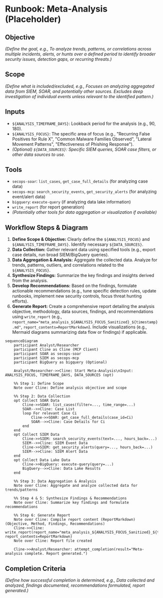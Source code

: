 # Runbook: Meta-Analysis (Placeholder)

## Objective

*(Define the goal, e.g., To analyze trends, patterns, or correlations across multiple incidents, alerts, or hunts over a defined period to identify broader security issues, detection gaps, or recurring threats.)*

## Scope

*(Define what is included/excluded, e.g., Focuses on analyzing aggregated data from SIEM, SOAR, and potentially other sources. Excludes deep investigation of individual events unless relevant to the identified pattern.)*

## Inputs

*   `${ANALYSIS_TIMEFRAME_DAYS}`: Lookback period for the analysis (e.g., 90, 180).
*   `${ANALYSIS_FOCUS}`: The specific area of focus (e.g., "Recurring False Positives for Rule X", "Common Malware Families Observed", "Lateral Movement Patterns", "Effectiveness of Phishing Response").
*   *(Optional) `${DATA_SOURCES}`: Specific SIEM queries, SOAR case filters, or other data sources to use.*

## Tools

*   `secops-soar`: `list_cases`, `get_case_full_details` (for analyzing case data)
*   `secops-mcp`: `search_security_events`, `get_security_alerts` (for analyzing event/alert data)
*   `bigquery`: `execute-query` (if analyzing data lake information)
*   `write_report` (for report generation)
*   *(Potentially other tools for data aggregation or visualization if available)*

## Workflow Steps & Diagram

1.  **Define Scope & Objective:** Clearly define the `${ANALYSIS_FOCUS}` and `${ANALYSIS_TIMEFRAME_DAYS}`. Identify necessary `${DATA_SOURCES}`.
2.  **Data Collection:** Gather relevant data using specified tools (e.g., export case details, run broad SIEM/BigQuery queries).
3.  **Data Aggregation & Analysis:** Aggregate the collected data. Analyze for trends, patterns, outliers, and correlations related to the `${ANALYSIS_FOCUS}`.
4.  **Synthesize Findings:** Summarize the key findings and insights derived from the analysis.
5.  **Develop Recommendations:** Based on the findings, formulate actionable recommendations (e.g., tune specific detection rules, update runbooks, implement new security controls, focus threat hunting efforts).
6.  **Generate Report:** Create a comprehensive report detailing the analysis objective, methodology, data sources, findings, and recommendations using `write_report` (e.g., `report_name="meta_analysis_${ANALYSIS_FOCUS_Sanitized}_${timestamp}.md"`, `report_contents=ReportMarkdown`). Include visualizations (e.g., Mermaid diagrams summarizing data flow or findings) if applicable.

```{mermaid}
sequenceDiagram
    participant Analyst/Researcher
    participant Cline as Cline (MCP Client)
    participant SOAR as secops-soar
    participant SIEM as secops-mcp
    participant BigQuery as bigquery (Optional)

    Analyst/Researcher->>Cline: Start Meta-Analysis\nInput: ANALYSIS_FOCUS, TIMEFRAME_DAYS, DATA_SOURCES (opt)

    %% Step 1: Define Scope
    Note over Cline: Define analysis objective and scope

    %% Step 2: Data Collection
    opt Collect SOAR Data
        Cline->>SOAR: list_cases(filter=..., time_range=...)
        SOAR-->>Cline: Case List
        loop For relevant Case Ci
            Cline->>SOAR: get_case_full_details(case_id=Ci)
            SOAR-->>Cline: Case Details for Ci
        end
    end
    opt Collect SIEM Data
        Cline->>SIEM: search_security_events(text=..., hours_back=...)
        SIEM-->>Cline: SIEM Event Data
        Cline->>SIEM: get_security_alerts(query=..., hours_back=...)
        SIEM-->>Cline: SIEM Alert Data
    end
    opt Collect Data Lake Data
        Cline->>BigQuery: execute-query(query=...)
        BigQuery-->>Cline: Data Lake Results
    end

    %% Step 3: Data Aggregation & Analysis
    Note over Cline: Aggregate and analyze collected data for trends/patterns

    %% Step 4 & 5: Synthesize Findings & Recommendations
    Note over Cline: Summarize key findings and formulate recommendations

    %% Step 6: Generate Report
    Note over Cline: Compile report content (ReportMarkdown) (Objective, Method, Findings, Recommendations)
    Cline->>Cline: write_report(report_name="meta_analysis_${ANALYSIS_FOCUS_Sanitized}_${timestamp}.md", report_contents=ReportMarkdown)
    Note over Cline: Report file created

    Cline->>Analyst/Researcher: attempt_completion(result="Meta-analysis complete. Report generated.")

```

## Completion Criteria

*(Define how successful completion is determined, e.g., Data collected and analyzed, findings documented, recommendations formulated, report generated.)*
